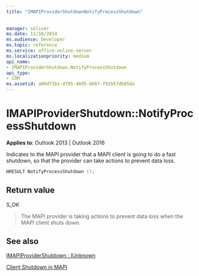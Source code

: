 ```yaml
---
title: "IMAPIProviderShutdownNotifyProcessShutdown"
 
 
manager: soliver
ms.date: 11/16/2014
ms.audience: Developer
ms.topic: reference
ms.service: office-online-server
ms.localizationpriority: medium
api_name:
- IMAPIProviderShutdown.NotifyProcessShutdown
api_type:
- COM
ms.assetid: a00d71b1-d705-40d5-b667-f91b57db85da
---
```


# IMAPIProviderShutdown::NotifyProcessShutdown

  
  
**Applies to**: Outlook 2013 | Outlook 2016 
  
Indicates to the MAPI provider that a MAPI client is going to do a fast shutdown, so that the provider can take actions to prevent data loss.
  
```cpp
HRESULT NotifyProcessShutdown ();
```

## Return value

S_OK
  
> The MAPI provider is taking actions to prevent data loss when the MAPI client shuts down.
    
## See also



[IMAPIProviderShutdown : IUnknown](imapiprovidershutdowniunknown.md)


[Client Shutdown in MAPI](client-shutdown-in-mapi.md)


